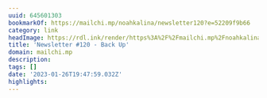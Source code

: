 ```yaml
---
uuid: 645601303
bookmarkOf: https://mailchi.mp/noahkalina/newsletter120?e=52209f9b66
category: link
headImage: https://rdl.ink/render/https%3A%2F%2Fmailchi.mp%2Fnoahkalina%2Fnewsletter120%3Fe%3D52209f9b66
title: 'Newsletter #120 - Back Up'
domain: mailchi.mp
description: 
tags: []
date: '2023-01-26T19:47:59.032Z'
highlights: 
---
```



